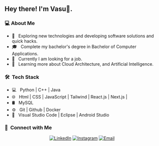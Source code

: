 <h2> Hey there! I'm Vasu👋.</h2>

<h3> 💻 About Me </h3>

- 🤔 &nbsp; Exploring new technologies and developing software solutions and quick hacks.
- 🎓 &nbsp; Complete my bachelor's degree in Bachelor of Computer Applications.
- 💼 &nbsp; Currently I am looking for a job.
- 🌱 &nbsp; Learning more about Cloud Architecture, and Artificial Intelligence.

<h3> 🛠 &nbsp;Tech Stack</h3>

- 💻 &nbsp; Python | C++ | Java
- 🌐 &nbsp; Html | CSS | JavaScript | Tailwind | React.js | Next.js |
- 🛢 &nbsp;  MySQL
- ⚙️ &nbsp; Git | Github | Docker 
- 🔧 &nbsp; Visual Studio Code | Eclipse | Android Studio

<h3> 🤝 &nbsp;Connect with Me </h3>

<p align="center">
<a href="https://www.linkedin.com/in/vasukumar01/"><img alt="LinkedIn" src="https://img.shields.io/badge/LinkedIn-Aditya%20Vikram%20Singh-blue?style=flat-square&logo=linkedin"></a>
<a href="https://www.instagram.com/adityavs_/"><img alt="Instagram" src="https://img.shields.io/badge/Instagram-adityavs__-blue?style=flat-square&logo=instagram"></a>
<a href="mailto:avsingh@umass.edu"><img alt="Email" src="https://img.shields.io/badge/Email-avsingh@umass.edu-blue?style=flat-square&logo=gmail"></a>
</p>
